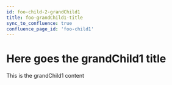 ```yaml
---
id: foo-child-2-grandChild1
title: foo-grandChild1-title
sync_to_confluence: true
confluence_page_id: 'foo-child1'
---
```


# Here goes the grandChild1 title

This is the grandChild1 content
